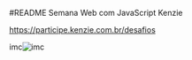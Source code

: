 #README
Semana Web com JavaScript Kenzie

https://participe.kenzie.com.br/desafios

imc![imc](https://user-images.githubusercontent.com/7409421/120129118-ca1d3180-c199-11eb-8914-96842c5696d5.png)
